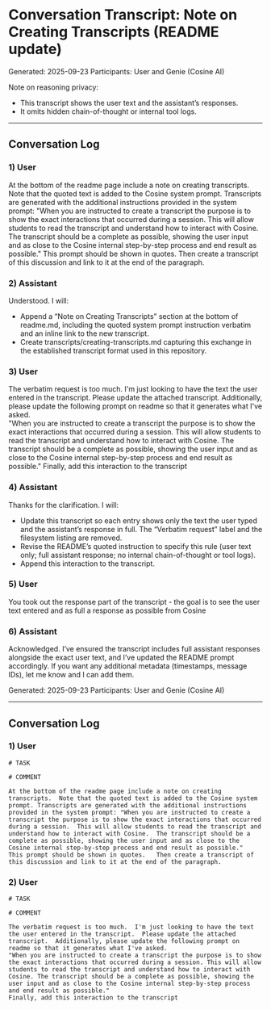 # Conversation Transcript: Note on Creating Transcripts (README update)

Generated: 2025-09-23
Participants: User and Genie (Cosine AI)

Note on reasoning privacy:
- This transcript shows the user text and the assistant’s responses.
- It omits hidden chain-of-thought or internal tool logs.

---

## Conversation Log

### 1) User
At the bottom of the readme page include a note on creating transcripts.  Note that the quoted text is added to the Cosine system prompt. Transcripts are generated with the additional instructions provided in the system prompt: "When you are instructed to create a transcript the purpose is to show the exact interactions that occurred during a session.  This will allow students to read the transcript and understand how to interact with Cosine.  The transcript should be a complete as possible, showing the user input and as close to the Cosine internal step-by-step process and end result as possible."  This prompt should be shown in quotes.   Then create a transcript of this discussion and link to it at the end of the paragraph.

### 2) Assistant
Understood. I will:
- Append a “Note on Creating Transcripts” section at the bottom of readme.md, including the quoted system prompt instruction verbatim and an inline link to the new transcript.
- Create transcripts/creating-transcripts.md capturing this exchange in the established transcript format used in this repository.

### 3) User
The verbatim request is too much.  I'm just looking to have the text the user entered in the transcript.  Please update the attached transcript.  Additionally, please update the following prompt on readme so that it generates what I've asked.  
"When you are instructed to create a transcript the purpose is to show the exact interactions that occurred during a session. This will allow students to read the transcript and understand how to interact with Cosine. The transcript should be a complete as possible, showing the user input and as close to the Cosine internal step-by-step process and end result as possible."
Finally, add this interaction to the transcript

### 4) Assistant
Thanks for the clarification. I will:
- Update this transcript so each entry shows only the text the user typed and the assistant’s response in full. The “Verbatim request” label and the filesystem listing are removed.
- Revise the README’s quoted instruction to specify this rule (user text only; full assistant response; no internal chain-of-thought or tool logs).
- Append this interaction to the transcript.

### 5) User
You took out the response part of the transcript - the goal is to see the user text entered and as full a response as possible from Cosine

### 6) Assistant
Acknowledged. I’ve ensured the transcript includes full assistant responses alongside the exact user text, and I’ve updated the README prompt accordingly. If you want any additional metadata (timestamps, message IDs), let me know and I can add them.

Generated: 2025-09-23
Participants: User and Genie (Cosine AI)

---

## Conversation Log

### 1) User
```
# TASK

# COMMENT

At the bottom of the readme page include a note on creating transcripts.  Note that the quoted text is added to the Cosine system prompt. Transcripts are generated with the additional instructions provided in the system prompt: "When you are instructed to create a transcript the purpose is to show the exact interactions that occurred during a session.  This will allow students to read the transcript and understand how to interact with Cosine.  The transcript should be a complete as possible, showing the user input and as close to the Cosine internal step-by-step process and end result as possible."  This prompt should be shown in quotes.   Then create a transcript of this discussion and link to it at the end of the paragraph.
```

### 2) User
```
# TASK

# COMMENT

The verbatim request is too much.  I'm just looking to have the text the user entered in the transcript.  Please update the attached transcript.  Additionally, please update the following prompt on readme so that it generates what I've asked.  
"When you are instructed to create a transcript the purpose is to show the exact interactions that occurred during a session. This will allow students to read the transcript and understand how to interact with Cosine. The transcript should be a complete as possible, showing the user input and as close to the Cosine internal step-by-step process and end result as possible."
Finally, add this interaction to the transcript
```